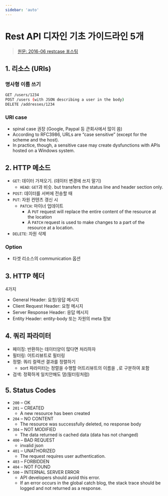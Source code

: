 ```yaml
---
sidebar: 'auto'
---
```


# Rest API 디자인 기초 가이드라인 5개

> [원문: 2016-06 restcase 포스팅](https://blog.restcase.com/5-basic-rest-api-design-guidelines/)

## 1. 리소스 (URIs)

### 명사형 이름 쓰기

```bash
GET /users/1234
POST /users (with JSON describing a user in the body)
DELETE /addresses/1234
```

### URI case

- spinal case 권장 (Google, Paypal 등 큰회사에서 많이 씀)
- According to RFC3986, URLs are “case sensitive”
  (except for the scheme and the host).
- In practice, though, a sensitive case may create dysfunctions with APIs
  hosted on a Windows system.

## 2. HTTP 메소드

- `GET`: 데이터 가져오기. (데이터 변경에 쓰지 말기)
  - `HEAD`: `GET`과 비슷. but transfers the status line and header section only.
- `POST`: 데이터를 서버에 전송할 때
- `PUT`: 자원 컨텐츠 갱신 시
  - `PATCH`: 마이너 업데이트
    - A `PUT` request will replace the entire content of the resource at the location
    - A `PATCH` request is used to make changes to a part of the resource at a location.
- `DELETE`: 자원 삭제

### Option

- 타겟 리소스의 communication 옵션

## 3. HTTP 헤더

4가지

- General Header: 요청/응답 메시지
- Client Request Header: 요청 메시지
- Server Response Header: 응답 메시지
- Entity Header: entity-body 또는 자원의 meta 정보

## 4. 쿼리 파라미터

- 페이징: 반환하는 데이터양이 많다면 처리하자
- 필터링: 어트리뷰트로 필터링
- 정렬: 쿼리 컬렉션 결과를 정렬하기
  - sort 파라미터는 정렬을 수행할 어트리뷰트의 이름을 `,`로 구분하여 포함
- 검색: 정확하게 일치안해도 댐(필터링처럼)

## 5. Status Codes

- `200` – OK
- `201` – CREATED
  - A new resource has been created
- `204` – NO CONTENT
  - The resource was successfully deleted, no response body
- `304` – NOT MODIFIED
  - The data returned is cached data (data has not changed)
- `400` – BAD REQUEST
  - invalid json
- `401` – UNATHORIZED
  - The request requires user authentication.
- `403` – FORBIDDEN
- `404` – NOT FOUND
- `500` – INTERNAL SERVER ERROR
  - API developers should avoid this error.
  - If an error occurs in the global catch blog,
    the stack trace should be logged and not returned as a response.
